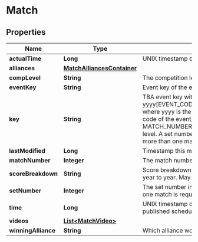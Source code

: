 
# Match

## Properties
Name | Type | Description | Notes
------------ | ------------- | ------------- | -------------
**actualTime** | **Long** | UNIX timestamp of when the match actually started |  [optional]
**alliances** | [**MatchAlliancesContainer**](MatchAlliancesContainer.md) |  |  [optional]
**compLevel** | **String** | The competition level the match was played at. | 
**eventKey** | **String** | Event key of the event the match was played at. | 
**key** | **String** | TBA event key with the format yyyy[EVENT_CODE]_[COMP_LEVEL]m[MATCH_NUMBER], where yyyy is the year, and EVENT_CODE is the event code of the event, COMP_LEVEL is (qm, ef, qf, sf, f), and MATCH_NUMBER is the match number in the competition level. A set number may append the competition level if more than one match in required per set . | 
**lastModified** | **Long** | Timestamp this model was last modified |  [optional]
**matchNumber** | **Integer** | The match number of the match in the competition level. | 
**scoreBreakdown** | **String** | Score breakdown for auto, teleop, etc. points. Varies from year to year. May be null. |  [optional]
**setNumber** | **Integer** | The set number in a series of matches where more than one match is required in the match series. | 
**time** | **Long** | UNIX timestamp of match time, as taken from the published schedule |  [optional]
**videos** | [**List&lt;MatchVideo&gt;**](MatchVideo.md) |  |  [optional]
**winningAlliance** | **String** | Which alliance won |  [optional]



